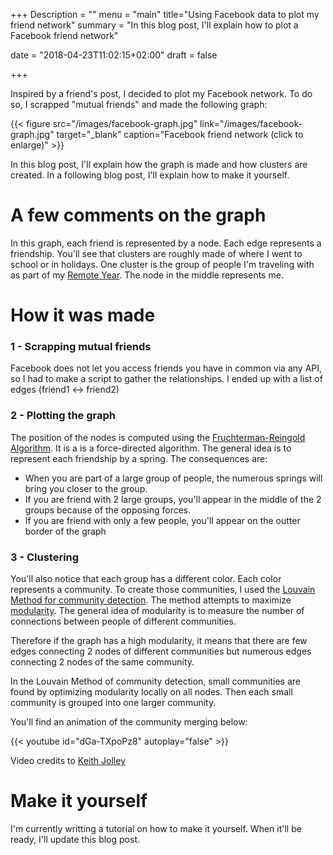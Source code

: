 +++
Description = ""
menu = "main"
title="Using Facebook data to plot my friend network"
summary = "In this blog post, I'll explain how to plot a Facebook friend network"

date = "2018-04-23T11:02:15+02:00"
draft = false

+++



Inspired by a friend's  post, I decided to plot my Facebook network. To do so, I scrapped "mutual friends" and made the following graph:

{{< figure src="/images/facebook-graph.jpg" link="/images/facebook-graph.jpg" target="_blank" caption="Facebook friend network (click to enlarge)" >}}


In this blog post, I'll explain how the graph is made and how clusters are created. In a following blog post, I'll explain how to make it yourself.

# A few comments on the graph
In this graph, each friend is represented by a node. Each edge represents a friendship.
You'll see that clusters are roughly made of where I went to school or in holidays.
One cluster is the group of people I'm traveling with as part of my [Remote Year](http://remoteyear.com/).
The node in the middle represents me.

# How it was made
### 1 - Scrapping mutual friends
Facebook does not let you access friends you have in common via any API, so I had to make a script to gather the relationships. I ended up with a list of edges (friend1 <-> friend2)

### 2 - Plotting the graph
The position of the nodes is computed using the [Fruchterman-Reingold Algorithm](https://en.wikipedia.org/wiki/Force-directed_graph_drawing).
It is a is a force-directed algorithm. The general idea is to represent each friendship by a spring. The consequences are:

- When you are part of a large group of people, the numerous springs will bring you closer to the group.
- If you are friend with 2 large groups, you'll appear in the middle of the 2 groups because of the opposing forces.
- If you are friend with only a few people, you'll appear on the outter border of the graph

### 3 - Clustering
You'll also notice that each group has a different color. Each color represents a community. To create those communities, I used the [Louvain Method for community detection](https://en.wikipedia.org/wiki/Louvain_Modularity). The method attempts to maximize [modularity](https://en.wikipedia.org/wiki/Modularity_(networks)). The general idea of modularity is to measure the number of connections between people of different communities.

Therefore if the graph has a high modularity, it means that there are few edges connecting 2 nodes of different communities but numerous edges connecting 2 nodes of the same community.

In the Louvain Method of community detection, small communities are found by optimizing modularity locally on all nodes. Then each small community is grouped into one larger community.

You'll find an animation of the community merging below:

{{< youtube id="dGa-TXpoPz8" autoplay="false" >}}

Video credits to [Keith Jolley](https://github.com/keithpjolley)

# Make it yourself
I'm currently writting a tutorial on how to make it yourself. When it'll be ready, I'll update this blog post.





